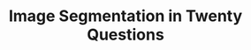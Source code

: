 ---
title: "Image Segmentation in Twenty Questions"
collection: publications
permalink: /publication/2015-rupprecht2015image
year: 2015
venue: 'Proceedings of the IEEE Conference on Computer Vision and Pattern Recognition'
paperurl: 'http://openaccess.thecvf.com/content_cvpr_2015/papers/Rupprecht_Image_Segmentation_in_2015_CVPR_paper.pdf'
bibtex: "@inproceedings{rupprecht2015image,\n    author = \"Rupprecht, Christian and Peter, Loic and Navab, Nassir\",\n    title = \"Image Segmentation in Twenty Questions\",\n    booktitle = \"Proceedings of the IEEE Conference on Computer Vision and Pattern Recognition\",\n    pages = \"3314--3322\",\n    year = \"2015\",\n    url = \"http://openaccess.thecvf.com/content\\_cvpr\\_2015/papers/Rupprecht\\_Image\\_Segmentation\\_in\\_2015\\_CVPR\\_paper.pdf\"\n}\n"
---